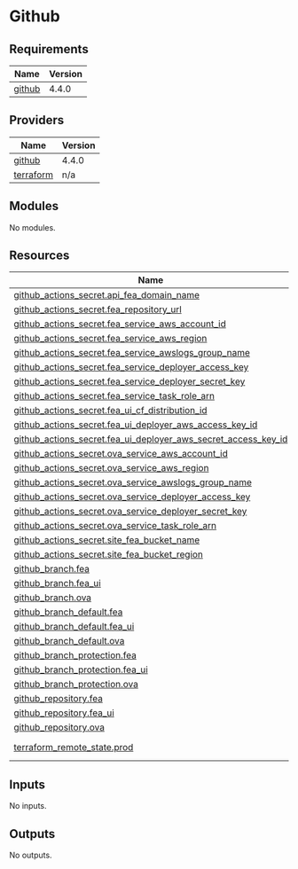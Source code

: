 # Github

<!-- BEGIN_TF_DOCS -->
## Requirements

| Name | Version |
|------|---------|
| <a name="requirement_github"></a> [github](#requirement\_github) | 4.4.0 |

## Providers

| Name | Version |
|------|---------|
| <a name="provider_github"></a> [github](#provider\_github) | 4.4.0 |
| <a name="provider_terraform"></a> [terraform](#provider\_terraform) | n/a |

## Modules

No modules.

## Resources

| Name | Type |
|------|------|
| [github_actions_secret.api_fea_domain_name](https://registry.terraform.io/providers/integrations/github/4.4.0/docs/resources/actions_secret) | resource |
| [github_actions_secret.fea_repository_url](https://registry.terraform.io/providers/integrations/github/4.4.0/docs/resources/actions_secret) | resource |
| [github_actions_secret.fea_service_aws_account_id](https://registry.terraform.io/providers/integrations/github/4.4.0/docs/resources/actions_secret) | resource |
| [github_actions_secret.fea_service_aws_region](https://registry.terraform.io/providers/integrations/github/4.4.0/docs/resources/actions_secret) | resource |
| [github_actions_secret.fea_service_awslogs_group_name](https://registry.terraform.io/providers/integrations/github/4.4.0/docs/resources/actions_secret) | resource |
| [github_actions_secret.fea_service_deployer_access_key](https://registry.terraform.io/providers/integrations/github/4.4.0/docs/resources/actions_secret) | resource |
| [github_actions_secret.fea_service_deployer_secret_key](https://registry.terraform.io/providers/integrations/github/4.4.0/docs/resources/actions_secret) | resource |
| [github_actions_secret.fea_service_task_role_arn](https://registry.terraform.io/providers/integrations/github/4.4.0/docs/resources/actions_secret) | resource |
| [github_actions_secret.fea_ui_cf_distribution_id](https://registry.terraform.io/providers/integrations/github/4.4.0/docs/resources/actions_secret) | resource |
| [github_actions_secret.fea_ui_deployer_aws_access_key_id](https://registry.terraform.io/providers/integrations/github/4.4.0/docs/resources/actions_secret) | resource |
| [github_actions_secret.fea_ui_deployer_aws_secret_access_key_id](https://registry.terraform.io/providers/integrations/github/4.4.0/docs/resources/actions_secret) | resource |
| [github_actions_secret.ova_service_aws_account_id](https://registry.terraform.io/providers/integrations/github/4.4.0/docs/resources/actions_secret) | resource |
| [github_actions_secret.ova_service_aws_region](https://registry.terraform.io/providers/integrations/github/4.4.0/docs/resources/actions_secret) | resource |
| [github_actions_secret.ova_service_awslogs_group_name](https://registry.terraform.io/providers/integrations/github/4.4.0/docs/resources/actions_secret) | resource |
| [github_actions_secret.ova_service_deployer_access_key](https://registry.terraform.io/providers/integrations/github/4.4.0/docs/resources/actions_secret) | resource |
| [github_actions_secret.ova_service_deployer_secret_key](https://registry.terraform.io/providers/integrations/github/4.4.0/docs/resources/actions_secret) | resource |
| [github_actions_secret.ova_service_task_role_arn](https://registry.terraform.io/providers/integrations/github/4.4.0/docs/resources/actions_secret) | resource |
| [github_actions_secret.site_fea_bucket_name](https://registry.terraform.io/providers/integrations/github/4.4.0/docs/resources/actions_secret) | resource |
| [github_actions_secret.site_fea_bucket_region](https://registry.terraform.io/providers/integrations/github/4.4.0/docs/resources/actions_secret) | resource |
| [github_branch.fea](https://registry.terraform.io/providers/integrations/github/4.4.0/docs/resources/branch) | resource |
| [github_branch.fea_ui](https://registry.terraform.io/providers/integrations/github/4.4.0/docs/resources/branch) | resource |
| [github_branch.ova](https://registry.terraform.io/providers/integrations/github/4.4.0/docs/resources/branch) | resource |
| [github_branch_default.fea](https://registry.terraform.io/providers/integrations/github/4.4.0/docs/resources/branch_default) | resource |
| [github_branch_default.fea_ui](https://registry.terraform.io/providers/integrations/github/4.4.0/docs/resources/branch_default) | resource |
| [github_branch_default.ova](https://registry.terraform.io/providers/integrations/github/4.4.0/docs/resources/branch_default) | resource |
| [github_branch_protection.fea](https://registry.terraform.io/providers/integrations/github/4.4.0/docs/resources/branch_protection) | resource |
| [github_branch_protection.fea_ui](https://registry.terraform.io/providers/integrations/github/4.4.0/docs/resources/branch_protection) | resource |
| [github_branch_protection.ova](https://registry.terraform.io/providers/integrations/github/4.4.0/docs/resources/branch_protection) | resource |
| [github_repository.fea](https://registry.terraform.io/providers/integrations/github/4.4.0/docs/resources/repository) | resource |
| [github_repository.fea_ui](https://registry.terraform.io/providers/integrations/github/4.4.0/docs/resources/repository) | resource |
| [github_repository.ova](https://registry.terraform.io/providers/integrations/github/4.4.0/docs/resources/repository) | resource |
| [terraform_remote_state.prod](https://registry.terraform.io/providers/hashicorp/terraform/latest/docs/data-sources/remote_state) | data source |

## Inputs

No inputs.

## Outputs

No outputs.
<!-- END_TF_DOCS -->
